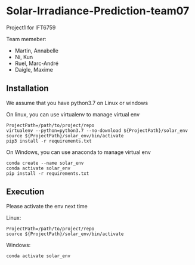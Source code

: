 # Solar-Irradiance-Prediction-team07
Project1 for IFT6759

Team memeber: 
- Martin, Annabelle
- Ni, Kun
- Ruel, Marc-André
- Daigle, Maxime

## Installation
We assume that you have python3.7 on Linux or windows

On linux, you can use virtualenv to manage virtual env

```
ProjectPath=/path/to/project/repo
virtualenv --python=python3.7 --no-download ${ProjectPath}/solar_env
source ${ProjectPath}/solar_env/bin/activate
pip3 install -r requirements.txt
```

On Windows, you can use anaconda to manage virtual env

```
conda create --name solar_env
conda activate solar_env
pip install -r requirements.txt
```

## Execution

Please activate the env next time

Linux:

```
ProjectPath=/path/to/project/repo
source ${ProjectPath}/solar_env/bin/activate
```

Windows:

```
conda activate solar_env
```
